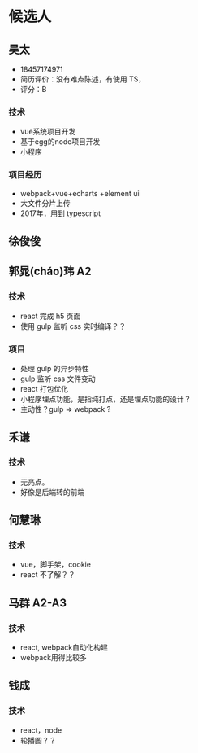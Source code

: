 # 候选人

## 吴太
* 18457174971
* 简历评价：没有难点陈述，有使用 TS，
* 评分：B

### 技术
* vue系统项目开发
* 基于egg的node项目开发
* 小程序

### 项目经历
* webpack+vue+echarts +element ui
* 大文件分片上传
* 2017年，用到 typescript

## 徐俊俊


## 郭晁(cháo)玮 A2

### 技术
* react 完成 h5 页面
* 使用 gulp 监听 css 实时编译？？

### 项目
* 处理 gulp 的异步特性
* gulp 监听 css 文件变动
* react 打包优化
* 小程序埋点功能，是指纯打点，还是埋点功能的设计？
* 主动性？gulp => webpack ?

## 禾谦

### 技术
* 无亮点。
* 好像是后端转的前端


## 何慧琳

### 技术
* vue，脚手架，cookie
* react 不了解？？

## 马群 A2-A3

### 技术
* react, webpack自动化构建
* webpack用得比较多

## 钱成

### 技术
* react，node
* 轮播图？？

## 

